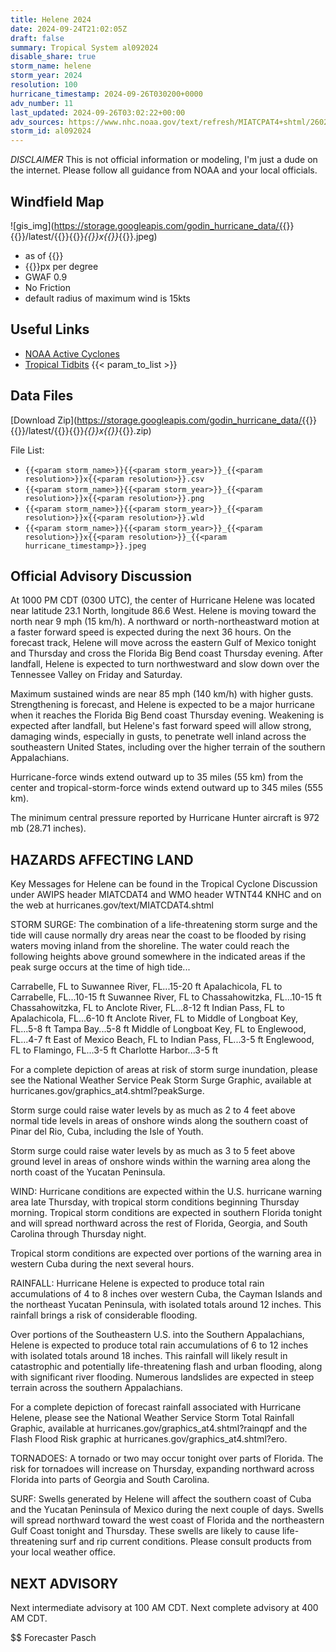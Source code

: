 ```yaml
---
title: Helene 2024
date: 2024-09-24T21:02:05Z
draft: false
summary: Tropical System al092024
disable_share: true
storm_name: helene
storm_year: 2024
resolution: 100
hurricane_timestamp: 2024-09-26T030200+0000
adv_number: 11
last_updated: 2024-09-26T03:02:22+00:00
adv_sources: https://www.nhc.noaa.gov/text/refresh/MIATCPAT4+shtml/260254.shtml;https://www.nhc.noaa.gov/refresh/graphics_at4+shtml/213335.shtml?cone
storm_id: al092024
---
```

*DISCLAIMER* This is not official information or modeling, I'm just a dude on the internet.  Please follow all guidance from NOAA and your local officials.

## Windfield Map
![gis_img](https://storage.googleapis.com/godin_hurricane_data/{{<param storm_name>}}{{<param storm_year>}}/latest/{{<param storm_name>}}{{<param storm_year>}}_{{<param resolution>}}x{{<param resolution>}}_{{<param hurricane_timestamp>}}.jpeg)

- as of {{<param last_updated>}}
- {{<param resolution>}}px per degree
- GWAF 0.9
- No Friction
- default radius of maximum wind is 15kts

## Useful Links
- [NOAA Active Cyclones](https://www.nhc.noaa.gov/)
- [Tropical Tidbits](https://www.tropicaltidbits.com/storminfo/)
{{< param_to_list >}}

## Data Files
[Download Zip](https://storage.googleapis.com/godin_hurricane_data/{{<param storm_name>}}{{<param storm_year>}}/latest/{{<param storm_name>}}{{<param storm_year>}}_{{<param resolution>}}x{{<param resolution>}}_{{<param hurricane_timestamp>}}.zip)

File List:
- `{{<param storm_name>}}{{<param storm_year>}}_{{<param resolution>}}x{{<param resolution>}}.csv`
- `{{<param storm_name>}}{{<param storm_year>}}_{{<param resolution>}}x{{<param resolution>}}.png`
- `{{<param storm_name>}}{{<param storm_year>}}_{{<param resolution>}}x{{<param resolution>}}.wld`
- `{{<param storm_name>}}{{<param storm_year>}}_{{<param resolution>}}x{{<param resolution>}}_{{<param hurricane_timestamp>}}.jpeg`


## Official Advisory Discussion
At 1000 PM CDT (0300 UTC), the center of Hurricane Helene was
located near latitude 23.1 North, longitude 86.6 West. Helene is
moving toward the north near 9 mph (15 km/h).  A northward or
north-northeastward motion at a faster forward speed is expected
during the next 36 hours.  On the forecast track, Helene will move
across the eastern Gulf of Mexico tonight and Thursday and cross the
Florida Big Bend coast Thursday evening.  After landfall, Helene is
expected to turn northwestward and slow down over the Tennessee
Valley on Friday and Saturday.
 
Maximum sustained winds are near 85 mph (140 km/h) with higher
gusts.  Strengthening is forecast, and Helene is expected to be a
major hurricane when it reaches the Florida Big Bend coast Thursday
evening.  Weakening is expected after landfall, but Helene's fast
forward speed will allow strong, damaging winds, especially in
gusts, to penetrate well inland across the southeastern United
States, including over the higher terrain of the southern
Appalachians.
 
Hurricane-force winds extend outward up to 35 miles (55 km) from the
center and tropical-storm-force winds extend outward up to 345 miles
(555 km).
 
The minimum central pressure reported by Hurricane Hunter aircraft 
is 972 mb (28.71 inches).
 
 
HAZARDS AFFECTING LAND
----------------------
Key Messages for Helene can be found in the Tropical Cyclone
Discussion under AWIPS header MIATCDAT4 and WMO header WTNT44 KNHC
and on the web at hurricanes.gov/text/MIATCDAT4.shtml
 
STORM SURGE: The combination of a life-threatening storm surge and
the tide will cause normally dry areas near the coast to be flooded
by rising waters moving inland from the shoreline.  The water could
reach the following heights above ground somewhere in the indicated
areas if the peak surge occurs at the time of high tide...
 
Carrabelle, FL to Suwannee River, FL...15-20 ft
Apalachicola, FL to Carrabelle, FL...10-15 ft
Suwannee River, FL to Chassahowitzka, FL...10-15 ft
Chassahowitzka, FL to Anclote River, FL...8-12 ft
Indian Pass, FL to Apalachicola, FL...6-10 ft
Anclote River, FL to Middle of Longboat Key, FL...5-8 ft
Tampa Bay...5-8 ft
Middle of Longboat Key, FL to Englewood, FL...4-7 ft
East of Mexico Beach, FL to Indian Pass, FL...3-5 ft
Englewood, FL to Flamingo, FL...3-5 ft
Charlotte Harbor...3-5 ft
 
For a complete depiction of areas at risk of storm surge inundation,
please see the National Weather Service Peak Storm Surge Graphic,
available at hurricanes.gov/graphics_at4.shtml?peakSurge.
 
Storm surge could raise water levels by as much as 2 to 4 feet above
normal tide levels in areas of onshore winds along the southern
coast of Pinar del Rio, Cuba, including the Isle of Youth.
 
Storm surge could raise water levels by as much as 3 to 5 feet above
ground level in areas of onshore winds within the warning area along
the north coast of the Yucatan Peninsula.
 
WIND: Hurricane conditions are expected within the U.S. hurricane
warning area late Thursday, with tropical storm conditions
beginning Thursday morning.  Tropical storm conditions are expected
in southern Florida tonight and will spread northward across the
rest of Florida, Georgia, and South Carolina through Thursday night.
 
Tropical storm conditions are expected over portions of the warning
area in western Cuba during the next several hours.
 
RAINFALL: Hurricane Helene is expected to produce total rain
accumulations of 4 to 8 inches over western Cuba, the Cayman Islands
and the northeast Yucatan Peninsula, with isolated totals around 12
inches. This rainfall brings a risk of considerable flooding.
 
Over portions of the Southeastern U.S. into the Southern
Appalachians, Helene is expected to produce total rain accumulations
of 6 to 12 inches with isolated totals around 18 inches. This
rainfall will likely result in catastrophic and potentially
life-threatening flash and urban flooding, along with significant
river flooding. Numerous landslides are expected in steep terrain
across the southern Appalachians.
 
For a complete depiction of forecast rainfall associated with
Hurricane Helene, please see the National Weather Service Storm
Total Rainfall Graphic, available at
hurricanes.gov/graphics_at4.shtml?rainqpf and the Flash Flood Risk
graphic at hurricanes.gov/graphics_at4.shtml?ero.
 
TORNADOES: A tornado or two may occur tonight over parts of Florida.
The risk for tornadoes will increase on Thursday, expanding
northward across Florida into parts of Georgia and South Carolina.
 
SURF: Swells generated by Helene will affect the southern coast of
Cuba and the Yucatan Peninsula of Mexico during the next couple of
days.  Swells will spread northward toward the west coast of Florida
and the northeastern Gulf Coast tonight and Thursday. These swells
are likely to cause life-threatening surf and rip current
conditions.  Please consult products from your local weather office.
 
 
NEXT ADVISORY
-------------
Next intermediate advisory at 100 AM CDT.
Next complete advisory at 400 AM CDT.
 
$$
Forecaster Pasch